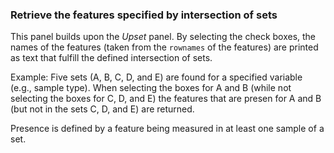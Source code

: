 ### Retrieve the features specified by intersection of sets

This panel builds upon the *Upset* panel. By selecting the check boxes,
the names of the features (taken from the `rownames` of the features) 
are printed as text that fulfill the defined intersection of sets.

Example: 
Five sets (A, B, C, D, and E) are found for a specified variable (e.g., sample 
type). When selecting the boxes for A and B (while not selecting the boxes 
for C, D, and E) the features that are presen for A and B (but not 
in the sets C, D, and E) are returned. 

Presence is defined by a feature being measured in at least one sample of a
set. 
